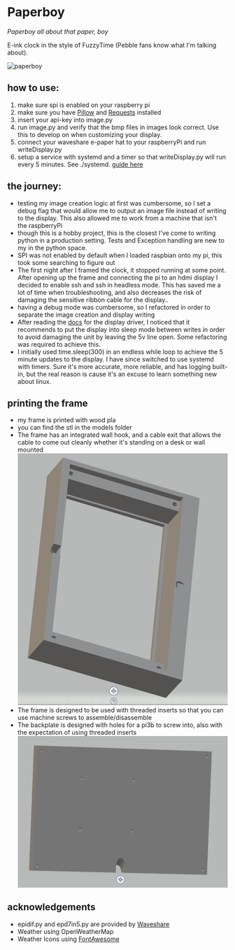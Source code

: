 # Paperboy

*Paperboy all about that paper, boy*

E-ink clock in the style of FuzzyTime (Pebble fans know what I'm talking about).

![paperboy](./images/paperboy_v101.png)

## how to use:

1. make sure spi is enabled on your raspberry pi
2. make sure you have [Pillow](https://pillow.readthedocs.io/en/stable/) and [Requests](https://requests.readthedocs.io/en/master/) installed
3. insert your api-key into image.py
4. run image.py and verify that the bmp files in images look correct. Use this to develop on when customizing your display.
5. connect your waveshare e-paper hat to your raspberryPi and run writeDisplay.py
6. setup a service with systemd and a timer so that writeDisplay.py will run every 5 minutes. See ./systemd. [guide here](https://www.certdepot.net/rhel7-use-systemd-timers/)

## the journey:
- testing my image creation logic at first was cumbersome, so I set a debug flag that would allow me to output an image file instead of writing to the display. This also allowed me to work from a machine that isn't the raspberryPi
- though this is a hobby project, this is the closest I've come to writing python in a production setting. Tests and Exception handling are new to my in the python space. 
- SPI was not enabled by default when I loaded raspbian onto my pi, this took some searching to figure out
- The first night after I framed the clock, it stopped running at some point. After opening up the frame and connecting the pi to an hdmi display I decided to enable ssh and ssh in headless mode. This has saved me a lot of time when troubleshooting, and also decreases the risk of damaging the sensitive ribbon cable for the display..
- having a debug mode was cumbersome, so I refactored in order to separate the image creation and display writing
- After reading the [docs](https://www.waveshare.com/wiki/E-Paper_Driver_HAT) for the display driver, I noticed that it recommends to put the display into sleep mode between writes in order to avoid damaging the unit by leaving the 5v line open. Some refactoring was required to achieve this.
- I initially used time.sleep(300) in an endless while loop to achieve the 5 minute updates to the display. I have since switched to use systemd with timers. Sure it's more accurate, more reliable, and has logging built-in, but the real reason is cause it's an excuse to learn something new about linux.

## printing the frame
- my frame is printed with wood pla
- you can find the stl in the models folder
- The frame has an integrated wall hook, and a cable exit that allows the cable to come out cleanly whether it's standing on a desk or wall mounted ![clock_frame](./images/clock_frame_stl.png)
- The frame  is designed to be used with threaded inserts so that you can use machine screws to assemble/disassemble
- The backplate is designed with holes for a pi3b to screw into, also with the expectation of using threaded inserts  ![clock_backplate](./images/clock_backplate_stl.png)

## acknowledgements
- epidif.py and epd7in5.py are provided by [Waveshare](https://github.com/waveshare/e-Paper)
- Weather using OpenWeatherMap
- Weather Icons using [FontAwesome](https://fontawesome.com/)
